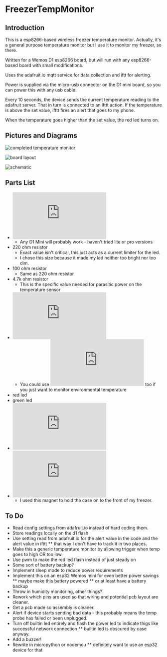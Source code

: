 # FreezerTempMonitor

## Introduction

This is a esp8266-based wireless freezer temperature monitor.  Actually, it's a
general purpose temperature monitor but I use it to monitor my freezer, so there.

Written for a Wemos D1 esp8266 board, but will run with any esp8266-based board
with small modifications.

Uses the adafruit.io mqtt service for data collection and iftt for alerting.

Power is supplied via the micro-usb connector on the D1 mini board, so you can
power this with any usb cable.

Every 10 seconds, the device sends the current temperature reading to the
adafruit server.  That in turn is connected to an ifttt action.  If the
temperature is above the set value, ifttt fires an alert that goes to my phone.

When the temperature goes higher than the set value, the red led turns on.   

## Pictures and Diagrams

![completed temperature monitor](https://i.imgur.com/QfJXgjM.jpg)

![board layout](https://i.imgur.com/V8oLVk6.png)

![schematic](https://i.imgur.com/6s5ECs7.png)

## Parts List

* ![Wemos D1 Mini](https://www.banggood.com/D1-Mini-NodeMcu-Lua-WIFI-ESP8266-Development-Board-p-1044858.html?)
    * Any D1 Mini will probably work - haven't tried lite or pro versions
* 220 ohm resistor
    * Exact value isn't critical, this just acts as a current limiter for the led.
    * I chose this size because it made my led neither too bright nor too dim.
* 100 ohm resistor
    * Same as 220 ohm resistor
* 4.7k ohm resistor
    * This is the specific value needed for parasitic power on the temperature sensor
* ![DS18B20 temperature sensor](https://www.banggood.com/Wholesale-DS18B20-Waterproof-Digital-Temperature-Temp-Sensor-Probe-p-53674.html?)
    * You could use ![the regular version of this sensor](https://www.banggood.com/DS18B20-Temperature-Sensor-DALLAS-18B20-TO-92-Encapsulation-p-91798.html?rmmds=buy) too if you just want to monitor environmental temperature
* red led
* green led
* ![case](https://www.banggood.com/2pcs-75-x-54-x-27mm-DIY-Plastic-Project-Housing-Electronic-Junction-Case-Power-Supply-Box-p-1063302.html?rmmds=myorder)
* ![magnet](https://www.banggood.com/N52-50mmx5mm-Countersunk-Ring-Magnet-Disc-Hole-6mm-Rare-Earth-Neodymium-Magnet-p-995060.html?rmmds=search)
    * I used this magnet to hold the case on to the front of my freezer.

## To Do

* Read config settings from adafruit.io instead of hard coding them.
* Store readings locally on the d1 flash
* Use setting read from adafruit.io for the alert value in the code and the alert value in ifttt
** that way I don't have to track it in two places.
* Make this a generic temperature monitor by allowing trigger when temp goes to high OR too low.
* Use pwm to make the red led flash instead of just steady on
* Some sort of battery backup?
* Implement sleep mode to reduce power requirements
* Implement this on an esp32 Wemos mini for even better power savings
** maybe make this battery powered
** or at least have a battery backup
* Throw in humidity monitoring, other things?`
* Rework which pins are used so that wiring and potential pcb layout are cleaner.
* Get a pcb made so assembly is cleaner.
* Alert if device starts sending bad data - this probably means the temp probe has failed or been unplugged.
* Turn off builtin led entirely and flash the power led to indicate thigs like successful network connection
** builtin led is obscured by case anyway.
* Add a buzzer!
* Rewrite in micropython or nodemcu
** definitely want to use an esp32 device for that
